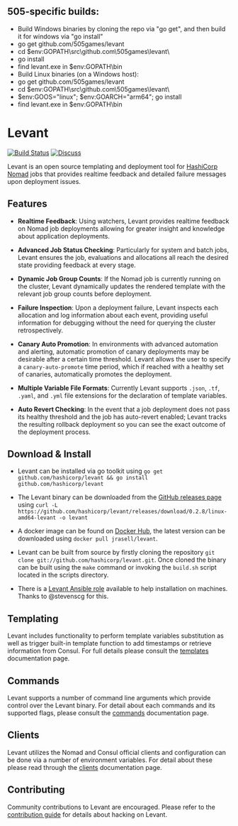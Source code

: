 ## 505-specific builds:
- Build Windows binaries by cloning the repo via "go get", and then build it for windows via "go install"
 - go get github.com/505games/levant
 - cd $env:GOPATH\src\github.com\505games\levant\
 - go install
 - find levant.exe in $env:GOPATH\bin
- Build Linux binaries (on a Windows host):
 - go get github.com/505games/levant
 - cd $env:GOPATH\src\github.com\505games\levant\
 - $env:GOOS="linux"; $env:GOARCH="arm64"; go install
 - find levant.exe in $env:GOPATH\bin
 
# Levant

[![Build Status](https://circleci.com/gh/hashicorp/levant.svg?style=svg)](https://circleci.com/gh/hashicorp/levant) [![Discuss](https://img.shields.io/badge/discuss-nomad-00BC7F?style=flat)](https://discuss.hashicorp.com/c/nomad)

Levant is an open source templating and deployment tool for [HashiCorp Nomad][] jobs that provides realtime feedback and detailed failure messages upon deployment issues.

## Features

- **Realtime Feedback**: Using watchers, Levant provides realtime feedback on Nomad job deployments allowing for greater insight and knowledge about application deployments.

- **Advanced Job Status Checking**: Particularly for system and batch jobs, Levant ensures the job, evaluations and allocations all reach the desired state providing feedback at every stage.

- **Dynamic Job Group Counts**: If the Nomad job is currently running on the cluster, Levant dynamically updates the rendered template with the relevant job group counts before deployment.

- **Failure Inspection**: Upon a deployment failure, Levant inspects each allocation and log information about each event, providing useful information for debugging without the need for querying the cluster retrospectively.

- **Canary Auto Promotion**: In environments with advanced automation and alerting, automatic promotion of canary deployments may be desirable after a certain time threshold. Levant allows the user to specify a `canary-auto-promote` time period, which if reached with a healthy set of canaries, automatically promotes the deployment.

- **Multiple Variable File Formats**: Currently Levant supports `.json`, `.tf`, `.yaml`, and `.yml` file extensions for the declaration of template variables.

- **Auto Revert Checking**: In the event that a job deployment does not pass its healthy threshold and the job has auto-revert enabled; Levant tracks the resulting rollback deployment so you can see the exact outcome of the deployment process.

## Download & Install

- Levant can be installed via go toolkit using `go get github.com/hashicorp/levant && go install github.com/hashicorp/levant`

- The Levant binary can be downloaded from the [GitHub releases page][releases] using `curl -L https://github.com/hashicorp/levant/releases/download/0.2.8/linux-amd64-levant -o levant`

- A docker image can be found on [Docker Hub][levant-docker], the latest version can be downloaded using `docker pull jrasell/levant`.

- Levant can be built from source by firstly cloning the repository `git clone git://github.com/hashicorp/levant.git`. Once cloned the binary can be built using the `make` command or invoking the `build.sh` script located in the scripts directory.

- There is a [Levant Ansible role][levant-ansible] available to help installation on machines. Thanks to @stevenscg for this.

## Templating

Levant includes functionality to perform template variables substitution as well as trigger built-in template function to add timestamps or retrieve information from Consul. For full details please consult the [templates][] documentation page.

## Commands

Levant supports a number of command line arguments which provide control over the Levant binary. For detail about each commands and its supported flags, please consult the [commands][] documentation page.

## Clients

Levant utilizes the Nomad and Consul official clients and configuration can be done via a number of environment variables. For detail about these please read through the [clients][] documentation page.

## Contributing

Community contributions to Levant are encouraged. Please refer to the [contribution guide][] for details about hacking on Levant.

[clients]: ./docs/clients.md
[commands]: ./docs/commands.md
[templates]: ./docs/templates.md
[contribution guide]: https://github.com/hashicorp/levant/blob/master/.github/CONTRIBUTING.md
[hashicorp nomad]: https://www.nomadproject.io/
[releases]: https://github.com/hashicorp/levant/releases
[levant-docker]: https://hub.docker.com/r/jrasell/levant/
[levant-ansible]: https://github.com/stevenscg/ansible-role-levant
